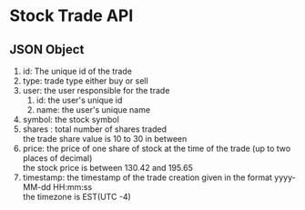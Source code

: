# Stock Trade API

## JSON Object
   
  <ol>
  <li>id: The unique id of the trade</li>
  <li>type: trade type either buy or sell</li>
  <li>user: the user responsible for the trade 
  	<ol>
  		<li>id: the user's unique id</li>
  		<li>name: the user's unique name</li>
  	</ol>
  </li>

  <li>symbol: the stock symbol</li>
  <li>shares : total number of shares traded <br>  
     the trade share value is 10 to 30 in between     
  </li>
  <li>price: the price of one share of stock at the time of the trade (up to two places of decimal)<br>  		
  		   the stock price is between 130.42 and 195.65  		
  </li>
  <li>
  	timestamp: the timestamp of the trade creation given in the format yyyy-MM-dd HH:mm:ss <br>
  	the timezone is EST(UTC -4)
  </li>
</ol>

